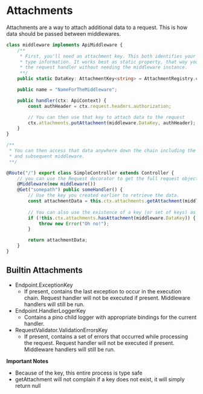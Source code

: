 # Attachments
Attachments are a way to attach additional data to a request. This is how data should be passed between middlewares.
```typescript
class middleware implements ApiMiddleware {
	/**
	 * First, you'll need an attachment key. This both identifies your data and holds 
	 * type information. It works best as static property, that way you can access from
	 * the request handler without needing the middleware instance.
	 **/
	public static DataKey: AttachmentKey<string> = AttachmentRegistry.createKey<string>();

	public name = "NameForTheMiddleware";

	public handler(ctx: ApiContext) {
		const authHeader = ctx.request.headers.authorization;

		// You can then use that key to attach data to the request
		ctx.attachments.putAttachment(middleware.DataKey, authHeader);
	}
}

/**
 * You can then access that data anywhere down the chain including the request handler
 * and subsequent middleware.
 **/

@Route("/") export class SimpleController extends Controller {
    // you can use the Request decorator to get the full request object
    @Middleware(new middleware())
    @Get("somepath") public someHandler() {
        // Use the key you created earlier to retrieve the data.
        const attachmentData = this.ctx.attachments.getAttachment(middleware.DataKey);
        
        // You can also use the existence of a key (or set of keys) as a flag
        if (!this.ctx.attachments.hasAttachment(middleware.DataKey)) {
            throw new Error("Oh no!");
        }

        return attachmentData;
    }
}
```

## Builtin Attachments
* Endpoint.ExceptionKey
    * If present, contains the last exception to occur in the execution chain. Request handler will not be
     executed if present. Middleware handlers will still be run.
* Endpoint.HandlerLoggerKey
    * Contains a pino child logger with appropriate bindings for the current handler.
* RequestValidator.ValidationErrorsKey
    * If present, contains a set of errors that occurred while processing the request. Request handler will not be
    executed if present. Middleware handlers will still be run.

**Important Notes**
* Because of the key, this entire process is type safe
* getAttachment will not complain if a key does not exist, it will simply return null
